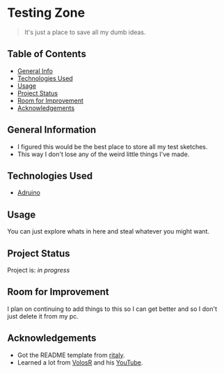 # Testing Zone
> It's just a place to save all my dumb ideas.

## Table of Contents
* [General Info](#general-information)
* [Technologies Used](#technologies-used)
* [Usage](#usage)
* [Project Status](#project-status)
* [Room for Improvement](#room-for-improvement)
* [Acknowledgements](#acknowledgements)


## General Information
- I figured this would be the best place to store all my test sketches.
- This way I don't lose any of the weird little things I've made.


## Technologies Used
- [Adruino](https://www.arduino.cc/en/software)


## Usage
You can just explore whats in here and steal whatever you might want.


## Project Status
Project is: _in progress_


## Room for Improvement
I plan on continuing to add things to this so I can get better and so I don't just delete it from my pc.


## Acknowledgements
- Got the README template from [ritaly](https://github.com/ritaly/README-cheatsheet).
- Learned a lot from [VolosR](https://github.com/VolosR) and his [YouTube](https://www.youtube.com/c/VolosProjects).
